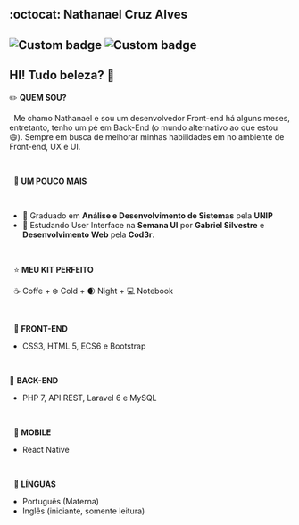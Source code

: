 ## :octocat: Nathanael Cruz Alves

![Custom badge](https://img.shields.io/badge/-LinkedIn-blue?style=flat-square&logo=Linkedin&logoColor=white&link=https://www.linkedin.com/in/nathanael-cruz-alves/)
![Custom badge](https://img.shields.io/badge/-Gmail-c14438?style=flat-square&logo=Gmail&logoColor=white&link=mailto:nathanael.cruz.fd@gmail.com)
---

## HI! Tudo beleza? 👋

:pencil2: **QUEM SOU?** 


&nbsp;
Me chamo Nathanael e sou um desenvolvedor Front-end há alguns meses, entretanto, tenho um pé em Back-End (o mundo alternativo ao que estou 😄). Sempre em busca de melhorar minhas habilidades em no ambiente de Front-end, UX e UI.


&nbsp;


&nbsp;
:star2:  **UM POUCO MAIS**


&nbsp;
* :gem: Graduado em **Análise e Desenvolvimento de Sistemas** pela **UNIP**
* :bookmark_tabs: Estudando User Interface na **Semana UI** por **Gabriel Silvestre** e **Desenvolvimento Web** pela **Cod3r**.


&nbsp;


&nbsp;
:star:  **MEU KIT PERFEITO**


&nbsp;
:coffee: Coffe +
:snowflake: Cold + 
:waxing_crescent_moon: Night + 
:computer: Notebook


&nbsp;


&nbsp;
:art: **FRONT-END**
&nbsp;
* CSS3, HTML 5, ECS6 e Bootstrap


&nbsp;


:wrench: **BACK-END**
&nbsp;
* PHP 7, API REST, Laravel 6 e MySQL


&nbsp;


&nbsp;
:iphone: **MOBILE**
&nbsp;
* React Native


&nbsp;


&nbsp;
:large_blue_diamond: **LÍNGUAS**
* Português (Materna)
* Inglês (iniciante, somente leitura)
